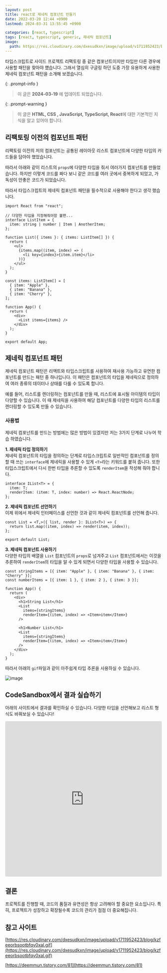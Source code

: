 ```yaml
---
layout: post
title: react로 제네릭 컴포넌트 만들기
date: 2022-03-20 12:44 +0900
lastmod: 2024-03-31 13:55:45 +0900

categories: [react, typescript]
tags: [react, typescript, generic, 제네릭 컴포넌트]
image:
  path: https://res.cloudinary.com/dxesudkxn/image/upload/v1711952423/blog/kzfeeorbsootbfqy0xal.gif
---
```


타입스크립트로 사이드 프로젝트 리팩토링 중 같은 컴포넌트이지만 타입만 다른 경우에 사용할 패턴을 찾아야 헀습니다. 그래서 열심히 구글링 하던 도중 가장 유용하게 사용한 제네릭 컴포넌트 패턴을 소개해 보겠습니다.

{: .prompt-info }

> 이 글은 **2024-03-19** 에 업데이트 되었습니다.

{: .prompt-warning }

> 이 글은 **HTML, CSS , JavaScript, TypeScript, React**에 대한 기본적인 지식을 알고 있어야 합니다.

## 리팩토링 이전의 컴포넌트 패턴

리팩토링 이전의 저의 컴포넌트는 공통된 레이아웃 리스트 컴포넌트에 다양한 타입의 카드들을 담아야 했었습니다.

따라서 아래와 같이 리스트의 `props`에 다양한 타입을 줘서 여러가지 컴포넌트를 만들었습니다. 하지만 이렇게 코드를 짜다 보니 같은 코드를 여러 곳에서 중복하게 되었고, 가독성이 안좋은 코드가 되었습니다.

따라서 타입스크립트의 제네릭 컴포넌트 패턴을 필수적으로 사용해야 한다고 생각 했습니다.

```tsx
import React from "react";

// 다양한 타입을 지정해줘야함 불편...
interface ListItem = {
  item: string | number | Item | AnotherItem;
};

function List({ items }: { items: ListItem[] }) {
  return (
    <ul>
      {items.map((item, index) => (
        <li key={index}>{item.item}</li>
      ))}
    </ul>
  );
}

const items: ListItem[] = [
  { item: "Apple" },
  { item: "Banana" },
  { item: "Cherry" },
];

function App() {
  return (
    <div>
      <List items={items} />
    </div>
  );
}

export default App;
```

## 제네릭 컴포넌트 패턴

제네릭 컴포넌트 패턴은 리액트와 타입스크립트를 사용하여 재사용 가능하고 유연한 컴포넌트를 만드는 패턴 중 하나입니다. 이 패턴은 컴포넌트의 타입을 제네릭으로 정의하여 여러 종류의 데이터나 상태를 다룰 수 있도록 합니다.

예를 들어, 리스트를 렌더링하는 컴포넌트를 만들 때, 리스트에 표시될 아이템의 타입이 다양할 수 있습니다. 이 때 제네릭을 사용하여 해당 컴포넌트를 다양한 타입의 리스트를 렌더링할 수 있도록 만들 수 있습니다.

### 사용법

제네릭 컴포넌트를 만드는 방법에는 많은 방법이 있겠지만 저는 3가지 단계로 나누어 학습 하였습니다.

**1. 제네릭 타입 정의하기**<br/>
제네릭 컴포넌트의 타입을 정의하는 단계로 타입스크립트로 일반적인 컴포넌트를 정의할 때 쓰는 `interface`에 제네릭을 사용할 수 있게 `<T>`라는 키워드를 붙혀 줍니다. 또한 타입스크립트에서 다시 한번 타입을 추론할 수 있도록 `renderItem`을 작성해 줘야 합니다.

```tsx
interface IList<T> = {
  item: T;
  renderItem: (item: T, index: number) => React.ReactNode;
};
```

**2. 제네릭 컴포넌트 선언하기**<br/>
이제 위에서 제네릭 인터페이스를 선언한 것과 같이 제네릭 컴포넌트를 선언해 줍니다.

```tsx
const List = <T,>({ list, render }: IList<T>) => {
  return list.map((item, index) => render(item, index));
};

export default List;
```

**3. 제네릭 컴포넌트 사용하기**<br/>
다양한 타입의 배열을 `List` 컴포넌트의 `props`로 넘겨주고 `List` 컴포넌트에서는 이것을 추론하여 `renderItem`의 타입을 알 수 있게 되면서 다양한 타입을 사용할 수 있습니다.

```tsx
const stringItems = [{ item: "Apple" }, { item: "Banana" }, { item: "Cherry" }];
const numberItems = [{ item: 1 }, { item: 2 }, { item: 3 }];

function App() {
  return (
    <div>
      <h1>String List</h1>
      <List
        items={stringItems}
        renderItem={(item, index) => <Item>item</Item>}
      />

      <h1>Number List</h1>
      <List
        items={stringItems}
        renderItem={(item, index) => <Item>item</Item>}
      />
    </div>
  );
}
```

따라서 아래의 `gif`파일과 같이 아주쉽게 타입 추론을 사용하실 수 있습니다.

![image](https://res.cloudinary.com/dxesudkxn/image/upload/v1711952423/blog/kzfeeorbsootbfqy0xal.gif)

## CodeSandbox에서 결과 실습하기

아래의 사이트에서 결과를 확인하실 수 있습니다. 다양한 타입을 선언해보고 리스트 형식도 바꿔보실 수 있습니다!

<iframe src="https://codesandbox.io/embed/f22n2r?view=Editor+%2B+Preview&module=%2Fsrc%2FApp.tsx"
     style="width:100%; height: 500px; border:0; border-radius: 4px; overflow:hidden;"
     title="generic-components"
     allow="accelerometer; ambient-light-sensor; camera; encrypted-media; geolocation; gyroscope; hid; microphone; midi; payment; usb; vr; xr-spatial-tracking"
     sandbox="allow-forms allow-modals allow-popups allow-presentation allow-same-origin allow-scripts"
   ></iframe>

## 결론

프로젝트를 진행할 때, 코드의 품질과 유연성은 항상 고려해야 할 중요한 요소입니다. 특히, 프로젝트가 성장하고 확장될수록 코드의 관리가 점점 더 중요해집니다.

## 참고 사이트

[https://res.cloudinary.com/dxesudkxn/image/upload/v1711952423/blog/kzfeeorbsootbfqy0xal.gif](https://res.cloudinary.com/dxesudkxn/image/upload/v1711952423/blog/kzfeeorbsootbfqy0xal.gif)

[https://deemmun.tistory.com/81](https://deemmun.tistory.com/81)

